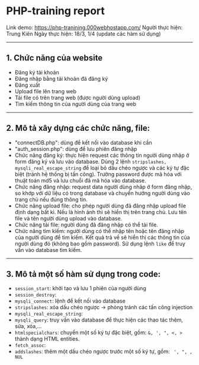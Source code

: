 # PHP-training report
Link demo: https://php-tranining.000webhostapp.com/
Người thực hiện: Trung Kiên
Ngày thực hiện: 18/3, 1/4 (update các hàm sử dụng)

-----------
## 1. Chức năng của website
* Đăng ký tài khoản
* Đăng nhập bằng tải khoản đã đăng ký
* Đăng xuất
* Upload file lên trang web
* Tải file có trên trang web (được người dùng upload)
* Tìm kiếm thông tin của người dùng của trang web

-----------
## 2. Mô tả xây dựng các chức năng, file:
* "connectDB.php": dùng để kết nối vào database khi cần
* "auth_session.php": dùng để lưu phiên đăng nhập
* Chức năng đăng ký: thực hiện request các thông tin người dùng nhập ở form đăng ký và lưu vào database. Dùng 2 lệnh <code>stripslashes, mysqli_real_escape_string</code> để loại bỏ dấu chéo ngược và các ký tự đặc biệt (tránh hệ thống bị tấn công). Trường password được mã hóa với thuật toán md5 và lưu chuỗi đã mã hóa vào database.
* Chức năng đăng nhập: request data người dùng nhâp ở form đăng nhập, so khớp với dữ liệu có trong database và chuyển hướng người dùng vào trang chủ nếu đúng thông tin.
* Chức năng upload file: cho phép người dùng đã đăng nhập upload file định dạng bất kì. Nếu là hình ảnh thì sẽ hiển thị trên trang chủ. Lưu tên file và tên người dùng upload vào database.
* Chức năng tải file: người dùng đã đăng nhập có thể tải file. 
* Chức năng tìm kiếm: người dùng có thể nhập tên hoặc tên đăng nhập của người dùng để tìm kiếm. Kết quả trả về sẽ hiển thị các thông tin của người dùng đó (không bao gồm password). Sử dụng lệnh <code>like</code> để truy vấn vào database tìm kiếm.

-----------
## 3. Mô tả một số hàm sử dụng trong code:
- <code>session_start</code>: khởi tạo và lưu 1 phiên của người dùng
- <code>session_destroy</code>:
- <code>mysqli_connect</code>: lệnh để kết nối vào database
- <code>stripslashes</code>: xóa dấu chéo ngược -> phòng tránh các tấn công injection
- <code>mysqli_real_escape_string</code>:
- <code>mysqli_query</code>: truy vấn vào database để thực hiện các thao tác thêm, sửa, xóa,...
- <code>htmlspecialchars</code>: chuyển một số ký tự đặc biệt, gồm: <code>&, ', ", <, > </code>thành dạng HTML entities.
- <code>fetch_assoc</code>:
- <code>addslashes</code>: thêm một dấu chéo ngược trước một số ký tự, gồm: <code> ', ", \, NUL </code>
